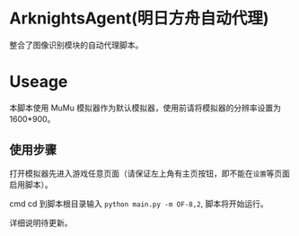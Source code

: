 # ArknightsAgent(明日方舟自动代理)
整合了图像识别模块的自动代理脚本。


# Useage
本脚本使用 MuMu 模拟器作为默认模拟器，使用前请将模拟器的分辨率设置为 1600*900。

## 使用步骤
打开模拟器先进入游戏任意页面（请保证左上角有主页按钮，即不能在`设置`等页面启用脚本）。

cmd cd 到脚本根目录输入 `python main.py -m OF-8,2`, 脚本将开始运行。

详细说明待更新。
